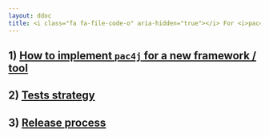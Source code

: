 ```yaml
---
layout: ddoc
title: <i class="fa fa-file-code-o" aria-hidden="true"></i> For <i>pac4j</i> contributors / committers&#58;
---
```


## 1) [How to implement `pac4j` for a new framework / tool](how-to-implement-pac4j-for-a-new-framework.html)

## 2) [Tests strategy](tests-strategy.html)

## 3) [Release process](release-process.html)
